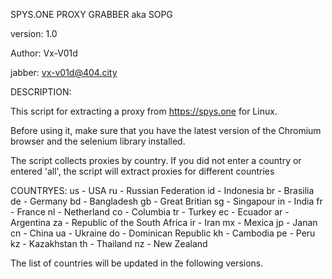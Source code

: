 SPYS.ONE PROXY GRABBER aka SOPG

version: 1.0

Author: Vx-V01d

jabber: vx-v01d@404.city


DESCRIPTION:

This script for extracting a proxy from https://spys.one for Linux.

Before using it, make sure that you have the latest version of the Chromium browser and the selenium library installed.

The script collects proxies by country. If you did not enter a country or entered 'all', the script will extract proxies for different countries

COUNTRYES:
us - USA
ru - Russian Federation
id - Indonesia
br - Brasilia
de - Germany
bd - Bangladesh
gb - Great Britian
sg - Singapour
in - India
fr - France
nl - Netherland
co - Columbia
tr - Turkey
ec - Ecuador
ar - Argentina
za - Republic of the South Africa
ir - Iran
mx - Mexica
jp - Janan
cn - China
ua - Ukraine
do - Dominican Republic
kh - Cambodia
pe - Peru
kz - Kazakhstan
th - Thailand
nz - New Zealand

The list of countries will be updated in the following versions.
